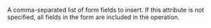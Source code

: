 A comma-separated list of form fields to insert. If this attribute is not specified, all
	fields in the form are included in the operation.
